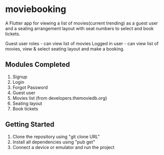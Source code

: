 # moviebooking

A Flutter app for viewing a list of movies(current trending) as a guest user and a seating arrangement layout with seat numbers to select and book tickets.

Guest user roles - can view list of movies
Logged in user - can view list of movies, view & select seating layout and make a booking.

## Modules Completed

1. Signup
2. Login
3. Forgot Password
4. Guest user
5. Movies list (from developers.themoviedb.org)
6. Seating layout
7. Book tickets

## Getting Started

1. Clone the repository using "git clone URL"
2. Install all dependencies using "pub get"
3. Connect a device or emulator and run the project

